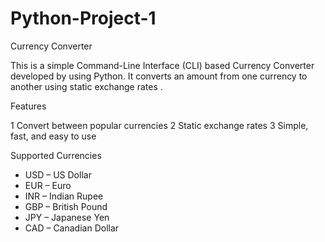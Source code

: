 # Python-Project-1
Currency Converter

This is a simple Command-Line Interface (CLI) based Currency Converter developed by using Python. 
It converts an amount from one currency to another using static exchange rates .

Features

1 Convert between popular currencies
2 Static exchange rates
3 Simple, fast, and easy to use

 Supported Currencies

- USD – US Dollar  
- EUR – Euro  
- INR – Indian Rupee  
- GBP – British Pound  
- JPY – Japanese Yen  
- CAD – Canadian Dollar  
